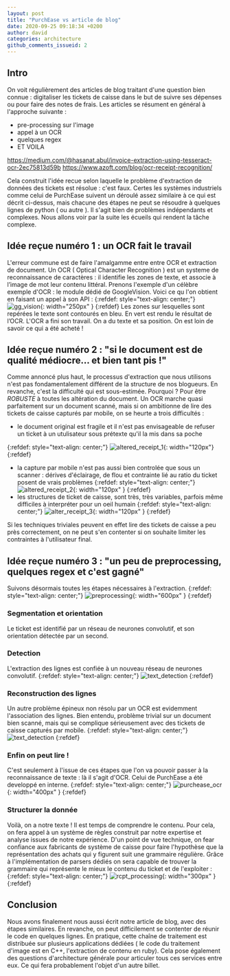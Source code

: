 ```yaml
---
layout: post
title: "PurchEase vs article de blog"
date: 2020-09-25 09:18:34 +0200
author: david
categories: architecture
github_comments_issueid: 2
---
```


## Intro

On voit régulièrement des articles de blog traitant d'une question bien connue : digitaliser les tickets de caisse dans le but de suivre ses dépenses ou pour faire des notes de frais.
Les articles se résument en général à l'approche suivante :

- pre-processing sur l'image
- appel à un OCR
- quelques regex
- ET VOILA

https://medium.com/@hasanat.abul/invoice-extraction-using-tesseract-ocr-2ec75813d59b
https://www.azoft.com/blog/ocr-receipt-recognition/

Cela construit l'idée recue selon laquelle le problème d'extraction de données des tickets est résolue : c'est faux. Certes les systèmes industriels comme celui de PurchEase suivent un déroulé assez similaire à ce qui est décrit ci-dessus, mais chacune des étapes ne peut se résoudre à quelques lignes de python ( ou autre ). Il s'agit bien de problèmes indépendants et complexes. Nous allons voir par la suite les écueils qui rendent la tâche complexe.

## Idée reçue numéro 1 : un OCR fait le travail

L'erreur commune est de faire l'amalgamme entre entre OCR et extraction de document. Un OCR ( Optical Character Recognition ) est un systeme de reconnaissance de caractères : il identifie les zones de texte, et associe à l’image de mot leur contenu littéral.
Prenons l'exemple d'un célèbre exemple d'OCR : le module dédié de GoogleVision. Voici ce qu l'on obtient en faisant un appel à son API :
{:refdef: style="text-align: center;"}
![gg_vision](/assets/images/2020-09-25-purchease-vs-blog/ocr.png){: width="250px" }
{:refdef}
Les zones sur lesquelles sont repérées le texte sont contourés en bleu.
En vert est rendu le résultat de l’OCR.
L'OCR a fini son travail. On a du texte et sa position. On est loin de savoir ce qui a été acheté !

## Idée reçue numéro 2 : "si le document est de qualité médiocre... et bien tant pis !"

Comme annoncé plus haut, le processus d'extraction que nous utilisons n'est pas fondamentalement différent de la structure de nos blogueurs. En revanche, c'est la difficulté qui est sous-estimée. Pourquoi ? Pour être _ROBUSTE_ à toutes les altération du document. Un OCR marche quasi parfaitement sur un document scanné, mais si on ambitionne de lire des tickets de caisse capturés par mobile, on se heurte a trois difficultés :

- le document original est fragile et il n'est pas envisageable de refuser un ticket à un utulisateur sous prétexte qu'il la mis dans sa poche

{:refdef: style="text-align: center;"}
![altered_receipt_1](/assets/images/2020-09-25-purchease-vs-blog/altered_receipt_1.png){: width="120px"}
{:refdef}

- la capture par mobile n'est pas aussi bien controlée que sous un scanner : dérives d'éclairage, de flou et contrainte lié au ratio du ticket posent de vrais problèmes
  {:refdef: style="text-align: center;"}
  ![altered_receipt_2](/assets/images/2020-09-25-purchease-vs-blog/altered_receipt_2.png){: width="120px" }
  {:refdef}
- les structures de ticket de caisse, sont très, très variables, parfois même difficiles à interpréter pour un oeil humain
  {:refdef: style="text-align: center;"}
  ![alter_receipt_3](/assets/images/2020-09-25-purchease-vs-blog/alter_receipt_3.png){: width="120px" }
  {:refdef}

Si les techniques triviales peuvent en effet lire des tickets de caisse a peu près correctement, on ne peut s'en contenter si on souhaite limiter les contraintes à l'utilisateur final.

## Idée reçue numéro 3 : "un peu de preprocessing, quelques regex et c'est gagné"

Suivons désormais toutes les étapes nécessaires à l'extraction.
{:refdef: style="text-align: center;"}
![preprocessing](/assets/images/2020-09-25-purchease-vs-blog/pre-processing.png){: width="600px" }
{:refdef}

### Segmentation et orientation

Le ticket est identifié par un réseau de neurones convolutif, et son orientation détectée par un second.

### Detection

L'extraction des lignes est confiée à un nouveau réseau de neurones convolutif.
{:refdef: style="text-align: center;"}
![text_detection](/assets/images/2020-09-25-purchease-vs-blog/text_detection.png)
{:refdef}

### Reconstruction des lignes

Un autre problème épineux non résolu par un OCR est evidemment l'association des lignes. Bien entendu, problème trivial sur un document bien scanné, mais qui se complique sérieusement avec des tickets de caisse capturés par mobile.
{:refdef: style="text-align: center;"}
![text_detection](/assets/images/2020-09-25-purchease-vs-blog/line_reconstruction.png)
{:refdef}

### Enfin on peut lire !

C'est seulement à l'issue de ces étapes que l'on va pouvoir passer à la reconnaissance de texte : là il s'agit d'OCR. Celui de PurchEase a été developpé en interne.
{:refdef: style="text-align: center;"}
![purchease_ocr](/assets/images/2020-09-25-purchease-vs-blog/purchease_ocr.png){: width="400px" }
{:refdef}

### Structurer la donnée

Voilà, on a notre texte ! Il est temps de comprendre le contenu. Pour cela, on fera appel à un système de règles construit par notre expertise et analyse issues de notre expérience. D'un point de vue technique, on fear confiance aux fabricants de système de caisse pour faire l'hypothèse que la représentation des achats qui y figurent suit une grammaire régulière. Grâce à l'implémentation de parsers dédiés on sera capable de trouver la grammaire qui représente le mieux le contenu du ticket et de l'exploiter :
{:refdef: style="text-align: center;"}
![rcpt_processing](/assets/images/2020-09-25-purchease-vs-blog/rcpt_processing.png){: width="300px" }
{:refdef}

## Conclusion

Nous avons finalement nous aussi écrit notre article de blog, avec des étapes similaires. En revanche, on peut difficilement se contenter de réunir le code en quelques lignes.
En pratique, cette chaîne de traitement est distribuée sur plusieurs applications dédiées ( le code du traitement d'image est en C++, l'extraction de contenu en ruby). Cela pose également des questions d'architecture générale pour articuler tous ces services entre eux. Ce qui fera probablement l'objet d'un autre billet.
